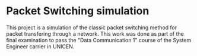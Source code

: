 Packet Switching simulation
===============
This project is a simulation of the classic packet switching method for packet transfering through a network. This work was done as part of the final examination to pass the "Data Communication 1" course of the System Engineer carrier in UNICEN.
